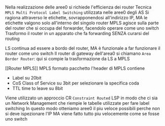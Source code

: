 Nella realizzazione delle aree0 si richiede l'efficienza dei router
Tecnica `MPLS Multi Protocol Label Switching` utilizzata nelle aree0 degli AS
Si ragiona attraverso le etichette, sovrapponendosi all'indirizzo IP, MA le etichette valgono solo all'interno del singolo router
MPLS agisce sulla parte del router che si occupa del forwarder, facendolo operare come uno switch
Trasformo il router in un apparato che fa forwarding SENZA curarsi del routing

LS continua ad essere a bordo del router, MA è funzionale a far funzionare il router come uno switch
Il router di gateway dell'area0 si chiamano `Area Border Router`: qui si compie la trasformazione da LS a MPLS

[[Router MPLS]]
MPLS formato pacchetto
l'header di MPLS contiene
- Label su 20bit
- CoS Class of Service su 3bit per selezionare la specifica coda 
- TTL time to leave su 8bit

Viene utilizzato un approccio CR `Constraint Routed` LSP in modo che ci sia un Network Management che riempie le tabelle utilizzate per fare label switching
In questo modo otteniamo aree0 il piu veloce possibili perche non si deve ispezionare l'IP MA viene fatto tutto piu velocemente come se fosse uno switch